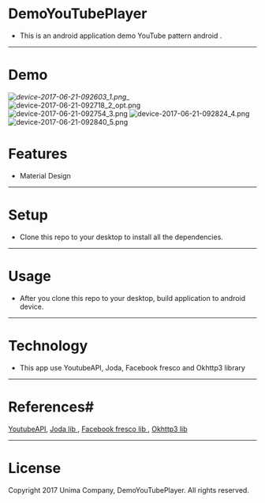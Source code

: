 # DemoYouTubePlayer #

* This is an android application demo YouTube pattern android .
* * *
# Demo #

_![device-2017-06-21-092603_1.png](https://bitbucket.org/repo/Ag677Bn/images/547059939-device-2017-06-21-092603_1.png)__
![device-2017-06-21-092718_2_opt.png](https://bitbucket.org/repo/Ag677Bn/images/3073729910-device-2017-06-21-092718_2_opt.png)
![device-2017-06-21-092754_3.png](https://bitbucket.org/repo/Ag677Bn/images/623930233-device-2017-06-21-092754_3.png)
![device-2017-06-21-092824_4.png](https://bitbucket.org/repo/Ag677Bn/images/2323156753-device-2017-06-21-092824_4.png)![device-2017-06-21-092840_5.png](https://bitbucket.org/repo/Ag677Bn/images/386472551-device-2017-06-21-092840_5.png)


# Features #
* Material Design

***
# Setup #
* Clone this repo to your desktop to install all the dependencies.

---
# Usage #
* After you clone this repo to your desktop, build application to android device.

***
# Technology #
* This app use YoutubeAPI, Joda, Facebook fresco and Okhttp3 library

***
# References#
[YoutubeAPI](https://developers.google.com/youtube/documentation/), 
[Joda lib ](http://www.joda.org/joda-time/), 
[Facebook fresco lib ](http://frescolib.org/docs/), 
[Okhttp3 lib](https://square.github.io/okhttp/3.x/okhttp/)

---

# License #
Copyright 2017 Unima Company, DemoYouTubePlayer.
All rights reserved.